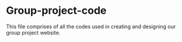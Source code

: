 # Group-project-code
This file comprises of all the codes used in creating and designing our group project website.
